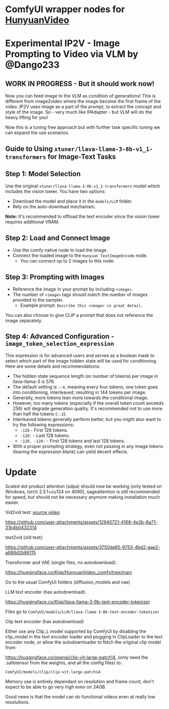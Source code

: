# ComfyUI wrapper nodes for [HunyuanVideo](https://github.com/Tencent/HunyuanVideo)


# Experimental IP2V - Image Prompting to Video via VLM by @Dango233
## WORK IN PROGRESS - But it should work now!

Now you can feed image to the VLM as condition of generations! This is different from image2video where the image become the first frame of the video. IP2V uses image as a part of the prompt, to extract the concept and style of the image.
So - very much like IPAdapter - but VLM will do the heavy lifting for you!

Now this is a tuning free approach but with further task specific tuning we can expand the use scenarios.

## Guide to Using `xtuner/llava-llama-3-8b-v1_1-transformers` for Image-Text Tasks

## Step 1: Model Selection
Use the original `xtuner/llava-llama-3-8b-v1_1-transformers` model which includes the vision tower. You have two options:
- Download the model and place it in the `models/LLM` folder.
- Rely on the auto-download mechanism.

**Note:** It's recommended to offload the text encoder since the vision tower requires additional VRAM.

## Step 2: Load and Connect Image
- Use the comfy native node to load the image.
- Connect the loaded image to the `Hunyuan TextImageEncode` node.
  - You can connect up to 2 images to this node.

## Step 3: Prompting with Images
- Reference the image in your prompt by including `<image>`.
- The number of `<image>` tags should match the number of images provided to the sampler.
  - Example prompt: `Describe this <image> in great detail.`

You can also choose to give CLIP a prompt that does not reference the image separately.

## Step 4: Advanced Configuration - `image_token_selection_expression`
This expression is for advanced users and serves as a boolean mask to select which part of the image hidden state will be used for conditioning. Here are some details and recommendations:

- The hidden state sequence length (or number of tokens) per image in llava-llama-3 is 576.
- The default setting is `::4`, meaning every four tokens, one token goes into conditioning, interleaved, resulting in 144 tokens per image.
- Generally, more tokens lean more towards the conditional image.
- However, too many tokens (especially if the overall token count exceeds 256) will degrade generation quality. It's recommended not to use more than half the tokens (`::2`).
- Interleaved tokens generally perform better, but you might also want to try the following expressions:
  - `:128` - First 128 tokens.
  - `-128:` - Last 128 tokens.
  - `:128, -128:` - First 128 tokens and last 128 tokens.
- With a proper prompting strategy, even not passing in any image tokens (leaving the expression blank) can yield decent effects.

# Update

Scaled dot product attention (sdpa) should now be working (only tested on Windows, torch 2.5.1+cu124 on 4090), sageattention is still recommended for speed, but should not be necessary anymore making installation much easier.

Vid2vid test:
[source video](https://www.pexels.com/video/a-4x4-vehicle-speeding-on-a-dirt-road-during-a-competition-15604814/)

https://github.com/user-attachments/assets/12940721-4168-4e2b-8a71-31b4b0432314


text2vid (old test):

https://github.com/user-attachments/assets/3750da65-9753-4bd2-aae2-a688d2b86115


Transformer and VAE (single files, no autodownload):

https://huggingface.co/Kijai/HunyuanVideo_comfy/tree/main

Go to the usual ComfyUI folders (diffusion_models and vae)

LLM text encoder (has autodownload):

https://huggingface.co/Kijai/llava-llama-3-8b-text-encoder-tokenizer

Files go to `ComfyUI/models/LLM/llava-llama-3-8b-text-encoder-tokenizer`

Clip text encoder (has autodownload)

Either use any Clip_L model supported by ComfyUI by disabling the clip_model in the text encoder loader and plugging in ClipLoader to the text encoder node, or 
allow the autodownloader to fetch the original clip model from:

https://huggingface.co/openai/clip-vit-large-patch14, (only need the .safetensor from the weights, and all the config files) to:

`ComfyUI/models/clip/clip-vit-large-patch14`

Memory use is entirely dependant on resolution and frame count, don't expect to be able to go very high even on 24GB. 

Good news is that the model can do functional videos even at really low resolutions.
